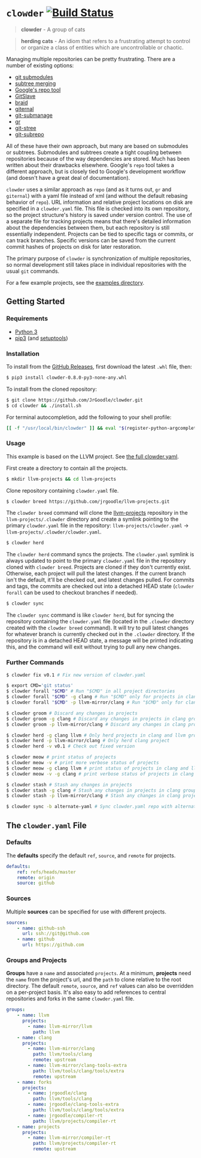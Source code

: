 # `clowder` [![Build Status](https://travis-ci.org/JrGoodle/clowder.svg)](https://travis-ci.org/JrGoodle/clowder)

> **clowder** - A group of cats

> **herding cats** - An idiom that refers to a frustrating attempt to control or organize a class of entities which are uncontrollable or chaotic.

Managing multiple repositories can be pretty frustrating. There are a number of existing options:

- [git submodules](https://git-scm.com/book/en/v2/Git-Tools-Submodules)
- [subtree merging](https://git-scm.com/book/en/v1/Git-Tools-Subtree-Merging)
- [Google's repo tool](https://code.google.com/p/git-repo/)
- [GitSlave](http://gitslave.sourceforge.net)
- [braid](https://github.com/cristibalan/braid)
- [giternal](https://github.com/patmaddox/giternal)
- [git-submanage](https://github.com/idbrii/git-submanage)
- [gr](https://github.com/mixu/gr)
- [git-stree](https://github.com/tdd/git-stree)
- [git-subrepo](https://github.com/ingydotnet/git-subrepo)

All of these have their own approach, but many are based on submodules or subtrees. Submodules and subtrees create a tight coupling between repositories because of the way dependencies are stored. Much has been written about their drawbacks elsewhere. Google's `repo` tool takes a different approach, but is closely tied to Google's development workflow (and doesn't have a great deal of documentation).

`clowder` uses a similar approach as `repo` (and as it turns out, `gr` and `giternal`) with a yaml file instead of xml (and without the default rebasing behavior of `repo`). URL information and relative project locations on disk are specified in a `clowder.yaml` file. This file is checked into its own repository, so the project structure's history is saved under version control. The use of a separate file for tracking projects means that there's detailed information about the dependencies between them, but each repository is still essentially independent. Projects can be tied to specific tags or commits, or can track branches. Specific versions can be saved from the current commit hashes of projects on disk for later restoration.

The primary purpose of `clowder` is synchronization of multiple repositories, so normal development still takes place in individual repositories with the usual `git` commands.

For a few example projects, see the [examples directory](https://github.com/JrGoodle/clowder/tree/master/examples).

## Getting Started

### Requirements

- [Python 3](https://www.python.org/downloads/)
- [pip3](https://pypi.python.org/pypi/pip) (and [setuptools](https://pypi.python.org/pypi/setuptools))

### Installation

To install from the [GitHub Releases](https://github.com/JrGoodle/clowder/releases), first download the latest `.whl` file, then:

```bash
$ pip3 install clowder-0.8.0-py3-none-any.whl
```

To install from the cloned repository:

```bash
$ git clone https://github.com/JrGoodle/clowder.git
$ cd clowder && ./install.sh
```

For terminal autocompletion, add the following to your shell profile:

```bash
[[ -f "/usr/local/bin/clowder" ]] && eval "$(register-python-argcomplete clowder)"
```

### Usage

This example is based on the LLVM project. See [the full clowder.yaml](https://github.com/JrGoodle/llvm-projects/blob/master/clowder.yaml).

First create a directory to contain all the projects.

```bash
$ mkdir llvm-projects && cd llvm-projects
```

Clone repository containing `clowder.yaml` file.

```bash
$ clowder breed https://github.com/jrgoodle/llvm-projects.git
```

The `clowder breed` command will clone the [llvm-projects](https://github.com/jrgoodle/llvm-projects.git) repository in the `llvm-projects/.clowder` directory and create a symlink pointing to the primary `clowder.yaml` file in the repository: `llvm-projects/clowder.yaml` -> `llvm-projects/.clowder/clowder.yaml`.

```bash
$ clowder herd
```

The `clowder herd` command syncs the projects. The `clowder.yaml` symlink is always updated to point to the primary `clowder.yaml` file in the repository cloned with `clowder breed`. Projects are cloned if they don't currently exist. Otherwise, each project will pull the latest changes. If the current branch isn't the default, it'll be checked out, and latest changes pulled. For commits and tags, the commits are checked out into a detached HEAD state (`clowder forall` can be used to checkout branches if needed).

```bash
$ clowder sync
```

The `clowder sync` command is like `clowder herd`, but for syncing the repository containing the `clowder.yaml` file (located in the `.clowder` directory created with the `clowder breed` command). It will try to pull latest changes for whatever branch is currently checked out in the `.clowder` directory. If the repository is in a detached HEAD state, a message will be printed indicating this, and the command will exit without trying to pull any new changes.

### Further Commands

```bash
$ clowder fix v0.1 # Fix new version of clowder.yaml
```

```bash
$ export CMD='git status'
$ clowder forall "$CMD" # Run "$CMD" in all project directories
$ clowder forall "$CMD" -g clang # Run "$CMD" only for projects in clang group
$ clowder forall "$CMD" -p llvm-mirror/clang # Run "$CMD" only for clang project
```

```bash
$ clowder groom # Discard any changes in projects
$ clowder groom -g clang # Discard any changes in projects in clang group
$ clowder groom -p llvm-mirror/clang # Discard any changes in clang project
```

```bash
$ clowder herd -g clang llvm # Only herd projects in clang and llvm groups
$ clowder herd -p llvm-mirror/clang # Only herd clang project
$ clowder herd -v v0.1 # Check out fixed version
```

```bash
$ clowder meow # print status of projects
$ clowder meow -v # print more verbose status of projects
$ clowder meow -g clang llvm # print status of projects in clang and llvm groups
$ clowder meow -v -g clang # print verbose status of projects in clang group
```

```bash
$ clowder stash # Stash any changes in projects
$ clowder stash -g clang # Stash any changes in projects in clang group
$ clowder stash -p llvm-mirror/clang # Stash any changes in clang project
```

```bash
$ clowder sync -b alternate-yaml # Sync clowder.yaml repo with alternate local branch
```

## The `clowder.yaml` File

### Defaults

The **defaults** specify the default `ref`, `source`, and `remote` for projects.

```yaml
defaults:
    ref: refs/heads/master
    remote: origin
    source: github
```

### Sources

Multiple **sources** can be specified for use with different projects.

```yaml
sources:
    - name: github-ssh
      url: ssh://git@github.com
    - name: github
      url: https://github.com
```

### Groups and Projects

**Groups** have a `name` and associated `projects`.
At a minimum, **projects** need the `name` from the project's url, and the `path` to clone relative to the root directory.
The default `remote`, `source`, and `ref` values can also be overridden on a per-project basis. It's also easy to add references to central repositories and forks in the same `clowder.yaml` file.

```yaml
groups:
    - name: llvm
      projects:
        - name: llvm-mirror/llvm
          path: llvm
    - name: clang
      projects:
        - name: llvm-mirror/clang
          path: llvm/tools/clang
          remote: upstream
        - name: llvm-mirror/clang-tools-extra
          path: llvm/tools/clang/tools/extra
          remote: upstream
    - name: forks
      projects:
        - name: jrgoodle/clang
          path: llvm/tools/clang
        - name: jrgoodle/clang-tools-extra
          path: llvm/tools/clang/tools/extra
        - name: jrgoodle/compiler-rt
          path: llvm/projects/compiler-rt
    - name: projects
      projects:
        - name: llvm-mirror/compiler-rt
          path: llvm/projects/compiler-rt
          remote: upstream
```
